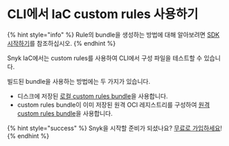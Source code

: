 # CLI에서 IaC custom rules 사용하기

{% hint style="info" %}
Rule의 bundle을 생성하는 방법에 대해 알아보려면 [SDK 시작하기](../getting-started-with-the-sdk/)를 참조하십시오.
{% endhint %}

Snyk IaC에서는 custom rules를 사용하여 CLI에서 구성 파일을 테스트할 수 있습니다.

빌드된 bundle을 사용하는 방법에는 두 가지가 있습니다.

* 디스크에 저장된 [로컬 custom rules bundle](using-a-local-custom-rules-bundle.md)을 사용합니다.
* custom rules bundle이 이미 저장된 원격 OCI 레지스트리를 구성하여 [원격 custom rules bundle](using-a-remote-custom-rules-bundle.md)을 사용합니다.

{% hint style="success" %}
Snyk을 시작할 준비가 되셨나요? [무료로 가입하세요](https://snyk.io/login?cta=sign-up\&loc=footer\&page=support\_docs\_page)!
{% endhint %}
